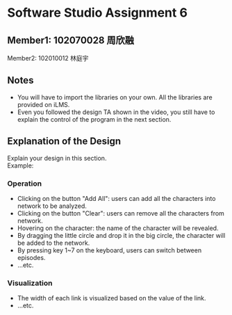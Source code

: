 # Software Studio Assignment 6

## Member1: 102070028 周欣融
   Member2: 102010012 林庭宇

## Notes
+ You will have to import the libraries on your own. All the libraries are provided on iLMS.
+ Even you followed the design TA shown in the video, you still have to explain the control of the program in the next section.

## Explanation of the Design
Explain your design in this section.  
Example:
### Operation
+ Clicking on the button "Add All": users can add all the characters into network to be analyzed.
+ Clicking on the button "Clear": users can remove all the characters from network.
+ Hovering on the character: the name of the character will be revealed.
+ By dragging the little circle and drop it in the big circle, the character will be added to the network.
+ By pressing key 1~7 on the keyboard, users can switch between episodes.
+ ...etc.

### Visualization
+ The width of each link is visualized based on the value of the link.
+ ...etc.

